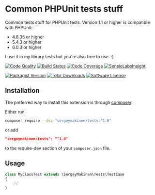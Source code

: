# Common PHPUnit tests stuff

Common tests stuff for PHPUnit tests. Version 1.1 or higher is  compatible with PHPUnit:

- 4.8.35 or higher
- 5.4.3 or higher
- 6.0.3 or higher

I use it in my library tests but you're also free to use. :)

[![Code Quality](https://img.shields.io/scrutinizer/g/sergeymakinen/tests.svg?style=flat-square)](https://scrutinizer-ci.com/g/sergeymakinen/tests) [![Build Status](https://img.shields.io/travis/sergeymakinen/tests.svg?style=flat-square)](https://travis-ci.org/sergeymakinen/tests) [![Code Coverage](https://img.shields.io/codecov/c/github/sergeymakinen/tests.svg?style=flat-square)](https://codecov.io/gh/sergeymakinen/tests) [![SensioLabsInsight](https://img.shields.io/sensiolabs/i/972b722f-b194-4de7-9eed-24f77bc8c9e2.svg?style=flat-square)](https://insight.sensiolabs.com/projects/972b722f-b194-4de7-9eed-24f77bc8c9e2)

[![Packagist Version](https://img.shields.io/packagist/v/sergeymakinen/tests.svg?style=flat-square)](https://packagist.org/packages/sergeymakinen/tests) [![Total Downloads](https://img.shields.io/packagist/dt/sergeymakinen/tests.svg?style=flat-square)](https://packagist.org/packages/sergeymakinen/tests) [![Software License](https://img.shields.io/badge/license-MIT-brightgreen.svg?style=flat-square)](LICENSE)

## Installation

The preferred way to install this extension is through [composer](https://getcomposer.org/download/).

Either run

```bash
composer require --dev "sergeymakinen/tests:^1.0"
```

or add

```json
"sergeymakinen/tests": "^1.0"
```

to the require-dev section of your `composer.json` file.

## Usage

```php
class MyClassTest extends \SergeyMakinen\Tests\TestCase
{
    //
}
```
